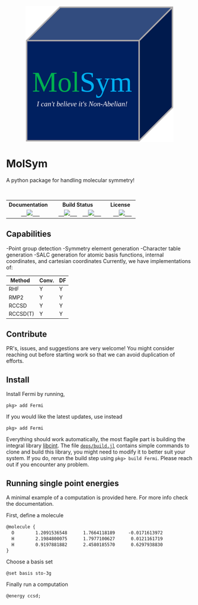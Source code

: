 <p align="center">
  <img src="molsym.png" width="400" alt=""/>
</p>

# MolSym
A python package for handling molecular symmetry!
<table align="center">
  <tr>
    <th>Documentation</th>
    <th>Build Status</th>
    <th>License</th>
  </tr>
  <tr>
    <td align="center">
      <a href=https://FermiQC.github.io/Fermi.jl/dev>
      <img src=https://img.shields.io/badge/docs-dev-blue.svg>
      </a> 
    </td>
    <td align="center">
      <a href=https://github.com/FermiQC/Fermi.jl/actions/workflows/CI.yml>
      <img src=https://github.com/FermiQC/Fermi.jl/actions/workflows/CI.yml/badge.svg>
      </a> 
      <a href=https://codecov.io/gh/FermiQC/Fermi.jl>
      <img src=https://codecov.io/gh/FermiQC/Fermi.jl/branch/master/graph/badge.svg?token=EWRG6Q7FK9>
      </a> 
    </td>
    <td align="center">
      <a href=https://github.com/FermiQC/Fermi.jl/blob/master/LICENSE>
      <img src=https://img.shields.io/badge/License-MIT-blue.svg>
      </a>
    </td>
  </tr>
</table>

## Capabilities
-Point group detection
-Symmetry element generation
-Character table generation
-SALC generation for atomic basis functions, internal coordinates, and cartesian coordinates
Currently, we have implementations of:

| Method    | Conv. | DF |
|-----------|-------|----|
| RHF       |  Y    |  Y |
| RMP2      |  Y    |  Y |
| RCCSD     |  Y    |  Y |
| RCCSD(T)  |  Y    |  Y |


## Contribute
PR's, issues, and suggestions are very welcome! You might consider reaching out before starting
work so that we can avoid duplication of efforts.

## Install
Install Fermi by running,
```
pkg> add Fermi
```
If you would like the latest updates, use instead
```
pkg> add Fermi
```
Everything should work automatically, the most flagile part is building the integral library [libcint](https://github.com/sunqm/libcint). The file [`deps/build.jl`](https://github.com/gustavojra/Fermi.jl/blob/master/deps/build.jl) contains simple commands to clone and build this library, you might need to modify it to better suit your system. If you do, rerun the build step using `pkg> build Fermi`. Please reach out 
if you encounter any problem.

## Running single point energies
A minimal example of a computation is provided here. For more info check the documentation.

First, define a molecule
```
@molecule {
  O        1.2091536548      1.7664118189     -0.0171613972
  H        2.1984800075      1.7977100627      0.0121161719
  H        0.9197881882      2.4580185570      0.6297938830
}
```
Choose a basis set
```
@set basis sto-3g
```
Finally run a computation
```
@energy ccsd;
```
